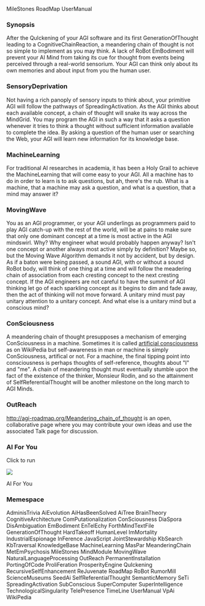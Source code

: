 MileStones RoadMap UserManual

### Synopsis ###

After the QuIckening of your AGI software and its first
GenerationOfThought leading to a CognitiveChainReaction,
a meandering chain of thought is not so simple to implement
as you may think. A lack of RoBot EmBodiment will prevent
your AI Mind from taking its cue for thought from events
being perceived through a real-world sensorium. Your AGI
can think only about its own memories and about input from
you the human user.


### SensoryDeprivation ###

Not having a rich panoply of sensory inputs to think about,
your primitive AGI will follow the pathways of
SpreadingActivation. As the AGI thinks about each available
concept, a chain of thought will snake its way across the
MindGrid. You may program the AGI in such a way that it
asks a question whenever it tries to think a thought
without sufficient information available to complete the
idea. By asking a question of the human user or
searching the Web, your AGI will learn new information for
its knowledge base.


### MachineLearning ###

For traditional AI researches in academia, it has been a
Holy Grail to achieve the MachineLearning that will come
easy to your AGI. All a machine has to do in order to learn
is to ask questions, but ah, there's the rub. What is a
machine, that a machine may ask a question, and what is a
question, that a mind may answer it?


### MovingWave ###

You as an AGI programmer, or your AGI underlings as
programmers paid to play AGI catch-up with the rest of the
world, will be at pains to make sure that only one dominant
concept at a time is most active in the AGI mindswirl. Why?
Why engineer what would probably happen anyway? Isn't one
concept or another always most active simply by definition?
Maybe so, but the Moving Wave Algorithm demands it not by
accident, but by design. As if a baton were being passed, a
sound AGI, with or without a sound RoBot body, will think
of one thing at a time and will follow the meadering chain
of association from each cresting concept to the next
cresting concept. If the AGI engineers are not careful to
have the summit of AGI thinking let go of each sparkling
concept as it begins to dim and fade away, then the act of
thinking will not move forward. A unitary mind must pay
unitary attention to a unitary concept. And what else is a
unitary mind but a conscious mind?


### ConSciousness ###

A meandering chain of thought presupposes a mechanism of
emerging ConSciousness in a machine. Sometimes it is called
[artificial consciousness](http://en.wikipedia.org/wiki/Artificial_consciousness)
as on WikiPedia but self-awareness in man or machine is
simply ConSciousness, artifical or not. For a machine, the
final tipping point into consciousness
is perhaps thoughts of self-reference, thoughts about "I"
and "me". A chain of meandering thought must eventually
stumble upon the fact of the existence of the thinker,
Monsieur Rodin, and so the attainment of
SelfReferentialThought will be another milestone on the
long march to AGI Minds.


### OutReach ###

http://agi-roadmap.org/Meandering_chain_of_thought is
an open, collaborative page where you may contribute your
own ideas and use the associated Talk page for discussion.


### AI For You ###

Click to run

[![](http://farm1.static.flickr.com/51/179758367_f283f0d6e0_s.jpg)](http://www.scn.org/~mentifex/Mind.html)

AI For You


### Memespace ###

AdminisTrivia AiEvolution AiHasBeenSolved AiTree BrainTheory CognitiveArchitecture ComPutationalization ConSciousness DiaSpora DisAmbiguation EmBodiment EnTelEchy ForthMindTextFile GenerationOfThought HardTakeoff HumanLevel ImMortality IndustrialEspionage InFerence JavaScript JointStewardship KbSearch KbTraversal KnowledgeBase MachineLearning MasPar MeanderingChain MetEmPsychosis MileStones MindModule MovingWave NaturalLanguageProcessing OutReach PermanentInstallation PortingOfCode ProliFeration ProsperityEngine QuIckening RecursiveSelfEnhancement ReJuvenate RoadMap RoBot RumorMill ScienceMuseums SeedAi SelfReferentialThought SemanticMemory SeTi SpreadingActivation SubConscious SuperComputer SuperIntelligence TechnologicalSingularity TelePresence TimeLine UserManual VpAi WikiPedia